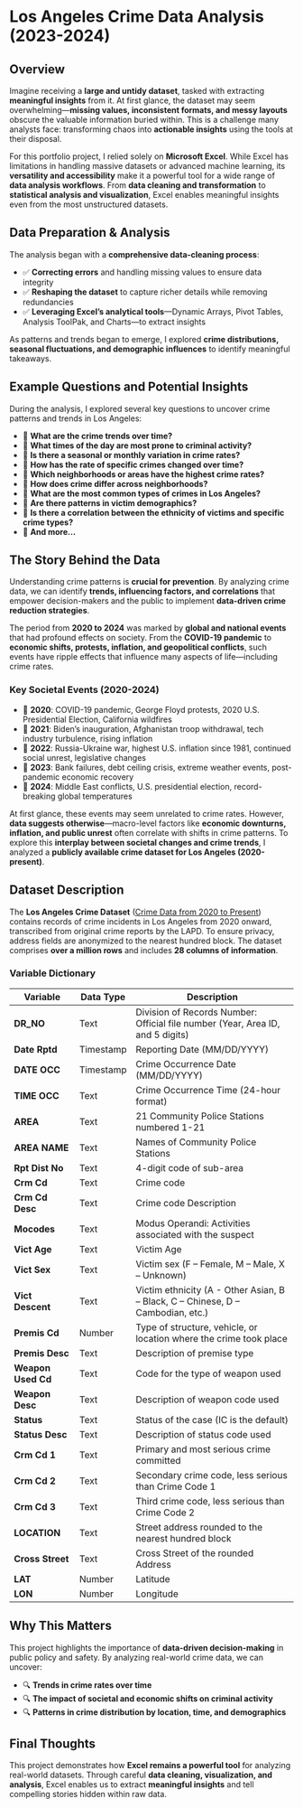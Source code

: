 # **Los Angeles Crime Data Analysis (2023-2024)**  

## **Overview**  
Imagine receiving a **large and untidy dataset**, tasked with extracting **meaningful insights** from it. At first glance, the dataset may seem overwhelming—**missing values, inconsistent formats, and messy layouts** obscure the valuable information buried within. This is a challenge many analysts face: transforming chaos into **actionable insights** using the tools at their disposal.  

For this portfolio project, I relied solely on **Microsoft Excel**. While Excel has limitations in handling massive datasets or advanced machine learning, its **versatility and accessibility** make it a powerful tool for a wide range of **data analysis workflows**. From **data cleaning and transformation** to **statistical analysis and visualization**, Excel enables meaningful insights even from the most unstructured datasets.  

## **Data Preparation & Analysis**  
The analysis began with a **comprehensive data-cleaning process**:  
- ✅ **Correcting errors** and handling missing values to ensure data integrity  
- ✅ **Reshaping the dataset** to capture richer details while removing redundancies  
- ✅ **Leveraging Excel’s analytical tools**—Dynamic Arrays, Pivot Tables, Analysis ToolPak, and Charts—to extract insights  

As patterns and trends began to emerge, I explored **crime distributions, seasonal fluctuations, and demographic influences** to identify meaningful takeaways.  

## **Example Questions and Potential Insights**  
During the analysis, I explored several key questions to uncover crime patterns and trends in Los Angeles:  

- 📌 **What are the crime trends over time?**  
- 📌 **What times of the day are most prone to criminal activity?**  
- 📌 **Is there a seasonal or monthly variation in crime rates?**  
- 📌 **How has the rate of specific crimes changed over time?**  
- 📌 **Which neighborhoods or areas have the highest crime rates?**  
- 📌 **How does crime differ across neighborhoods?**  
- 📌 **What are the most common types of crimes in Los Angeles?**  
- 📌 **Are there patterns in victim demographics?**  
- 📌 **Is there a correlation between the ethnicity of victims and specific crime types?**  
- 📌 **And more...**  

## **The Story Behind the Data**  
Understanding crime patterns is **crucial for prevention**. By analyzing crime data, we can identify **trends, influencing factors, and correlations** that empower decision-makers and the public to implement **data-driven crime reduction strategies**.  

The period from **2020 to 2024** was marked by **global and national events** that had profound effects on society. From the **COVID-19 pandemic** to **economic shifts, protests, inflation, and geopolitical conflicts**, such events have ripple effects that influence many aspects of life—including crime rates.  

### **Key Societal Events (2020-2024)**  
- 📌 **2020**: COVID-19 pandemic, George Floyd protests, 2020 U.S. Presidential Election, California wildfires  
- 📌 **2021**: Biden’s inauguration, Afghanistan troop withdrawal, tech industry turbulence, rising inflation  
- 📌 **2022**: Russia-Ukraine war, highest U.S. inflation since 1981, continued social unrest, legislative changes  
- 📌 **2023**: Bank failures, debt ceiling crisis, extreme weather events, post-pandemic economic recovery  
- 📌 **2024**: Middle East conflicts, U.S. presidential election, record-breaking global temperatures  

At first glance, these events may seem unrelated to crime rates. However, **data suggests otherwise**—macro-level factors like **economic downturns, inflation, and public unrest** often correlate with shifts in crime patterns. To explore this **interplay between societal changes and crime trends**, I analyzed a **publicly available crime dataset for Los Angeles (2020-present)**.  

## **Dataset Description**  
The **Los Angeles Crime Dataset** ([Crime Data from 2020 to Present](#)) contains records of crime incidents in Los Angeles from 2020 onward, transcribed from original crime reports by the LAPD. To ensure privacy, address fields are anonymized to the nearest hundred block. The dataset comprises **over a million rows** and includes **28 columns of information**.  

### **Variable Dictionary**  

| Variable        | Data Type  | Description |
|----------------|-----------|-------------|
| **DR_NO**      | Text      | Division of Records Number: Official file number (Year, Area ID, and 5 digits) |
| **Date Rptd**  | Timestamp | Reporting Date (MM/DD/YYYY) |
| **DATE OCC**   | Timestamp | Crime Occurrence Date (MM/DD/YYYY) |
| **TIME OCC**   | Text      | Crime Occurrence Time (24-hour format) |
| **AREA**       | Text      | 21 Community Police Stations numbered 1-21 |
| **AREA NAME**  | Text      | Names of Community Police Stations |
| **Rpt Dist No**| Text      | 4-digit code of sub-area |
| **Crm Cd**     | Text      | Crime code |
| **Crm Cd Desc**| Text      | Crime code Description |
| **Mocodes**    | Text      | Modus Operandi: Activities associated with the suspect |
| **Vict Age**   | Text      | Victim Age |
| **Vict Sex**   | Text      | Victim sex (F – Female, M – Male, X – Unknown) |
| **Vict Descent** | Text    | Victim ethnicity (A - Other Asian, B – Black, C – Chinese, D – Cambodian, etc.) |
| **Premis Cd**  | Number    | Type of structure, vehicle, or location where the crime took place |
| **Premis Desc**| Text      | Description of premise type |
| **Weapon Used Cd** | Text  | Code for the type of weapon used |
| **Weapon Desc** | Text     | Description of weapon code used |
| **Status**     | Text      | Status of the case (IC is the default) |
| **Status Desc**| Text      | Description of status code used |
| **Crm Cd 1**   | Text      | Primary and most serious crime committed |
| **Crm Cd 2**   | Text      | Secondary crime code, less serious than Crime Code 1 |
| **Crm Cd 3**   | Text      | Third crime code, less serious than Crime Code 2 |
| **LOCATION**   | Text      | Street address rounded to the nearest hundred block |
| **Cross Street** | Text    | Cross Street of the rounded Address |
| **LAT**        | Number    | Latitude |
| **LON**        | Number    | Longitude |

## **Why This Matters**  
This project highlights the importance of **data-driven decision-making** in public policy and safety. By analyzing real-world crime data, we can uncover:  
- 🔍 **Trends in crime rates over time**  
- 🔍 **The impact of societal and economic shifts on criminal activity**  
- 🔍 **Patterns in crime distribution by location, time, and demographics**  

## **Final Thoughts**  
This project demonstrates how **Excel remains a powerful tool** for analyzing real-world datasets. Through careful **data cleaning, visualization, and analysis**, Excel enables us to extract **meaningful insights** and tell compelling stories hidden within raw data.  
